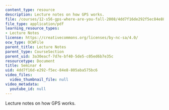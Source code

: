 ```yaml
---
content_type: resource
description: Lecture notes on how GPS works.
file: /courses/12-s56-gps-where-are-you-fall-2008/4dd7f16de292f5ec84e8805aba575bc6_12s56_sem04.pdf
file_type: application/pdf
learning_resource_types:
- Lecture Notes
license: https://creativecommons.org/licenses/by-nc-sa/4.0/
ocw_type: OCWFile
parent_title: Lecture Notes
parent_type: CourseSection
parent_uid: 3a30eacf-7d7e-bf40-5de5-c05ed6b7e35c
resourcetype: Document
title: Seminar 4
uid: 4dd7f16d-e292-f5ec-84e8-805aba575bc6
video_files:
  video_thumbnail_file: null
video_metadata:
  youtube_id: null
---
```

Lecture notes on how GPS works.